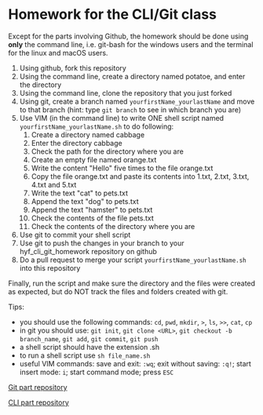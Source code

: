 # Homework for the CLI/Git class

Except for the parts involving Github, the homework should be done using **only** the command line, i.e. git-bash for the windows users and the terminal for the linux and macOS users.

1. Using github, fork this repository
2. Using the command line, create a directory named potatoe, and enter the directory
3. Using the command line, clone the repository that you just forked 
4. Using git, create a branch named `yourfirstName_yourlastName` and move to that branch (hint: type `git branch` to see in which branch you are)
5. Use VIM (in the command line) to write ONE shell script named `yourfirstName_yourlastName.sh` to do following:
   1. Create a directory named cabbage
   2. Enter the directory cabbage
   3. Check the path for the directory where you are
   4. Create an empty file named orange.txt
   5. Write the content "Hello" five times to the file orange.txt
   6. Copy the file orange.txt and paste its contents into 1.txt, 2.txt, 3.txt, 4.txt and 5.txt
   7. Write the text "cat" to pets.txt
   8. Append the text "dog" to pets.txt
   9. Append the text "hamster" to pets.txt
   10. Check the contents of the file pets.txt
   11. Check the contents of the directory where you are
6. Use git to commit your shell script
7. Use git to push the changes in your branch to your hyf_cli_git_homework repository on github
8. Do a pull request to merge your script `yourfirstName_yourlastName.sh` into this repository


Finally, run the script and make sure the directory and the files were created as expected, but do NOT track the files and folders created with git.


Tips:
 - you should use the following commands: `cd`, `pwd`, `mkdir`, `>`, `ls`, `>>`, `cat`, `cp`
 - in git you should use: `git init`, `git clone <URL>`, `git checkout -b branch_name`, `git add`, `git commit`, `git push`
 - a shell script should have the extension .sh
 - to run a shell script use `sh file_name.sh`
 - useful VIM commands: save and exit: `:wq`; exit without saving: `:q!`; start insert mode: `i`; start command mode; press `ESC`
 
 
 
 [Git part repository](https://github.com/HackYourFuture-CPH/Git)
 
 [CLI part repository](https://github.com/HackYourFuture-CPH/CommandLine)
 
 
